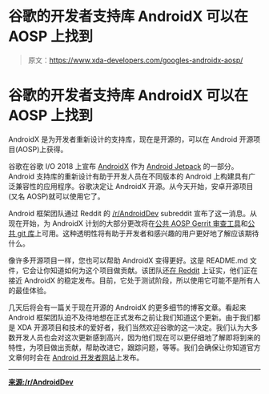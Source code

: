 # 谷歌的开发者支持库 AndroidX 可以在 AOSP 上找到

> 原文：<https://www.xda-developers.com/googles-androidx-aosp/>

# 谷歌的开发者支持库 AndroidX 可以在 AOSP 上找到

AndroidX 是为开发者重新设计的支持库，现在是开源的，可以在 Android 开源项目(AOSP)上获得。

谷歌在谷歌 I/O 2018 上宣布 [AndroidX](https://developer.android.com/topic/libraries/support-library/androidx-overview) 作为 [Android Jetpack](https://www.xda-developers.com/android-jetpack-components-kotlin-android-studio-3-2/) 的一部分。Android 支持库的重新设计有助于开发人员在不同版本的 Android 上构建具有广泛兼容性的应用程序。谷歌决定让 AndroidX 开源。从今天开始，安卓开源项目(又名 AOSP)就可以使用它了。

Android 框架团队通过 Reddit 的 [/r/AndroidDev](https://www.reddit.com/r/androiddev/) subreddit 宣布了这一消息。从现在开始，为 AndroidX 计划的大部分更改将在[公共 AOSP Gerrit 审查工具](https://android-review.googlesource.com/q/project:platform/frameworks/support+status:open+branch:androidx-master-dev)和[公共 git 库](https://android.googlesource.com/platform/frameworks/support/+/androidx-master-dev)上可用。这种透明性将有助于开发者和感兴趣的用户更好地了解应该期待什么。

像许多开源项目一样，您也可以帮助 AndroidX 变得更好。这是 README.md 文件，它会让你知道如何为这个项目做贡献。该团队还[在 Reddit](https://www.reddit.com/r/androiddev/comments/91bqzq/androidx_development_moving_to_aosp/e2xfri8/) 上证实，他们正在接近 AndroidX 的稳定发布。目前，它处于测试阶段，所以使用它可能不是所有人的最佳体验。

几天后将会有一篇关于现在开源的 AndroidX 的更多细节的博客文章。看起来 Android 框架团队迫不及待地想在正式发布之前让我们知道这个更新。由于我们都是 XDA 开源项目和技术的爱好者，我们当然欢迎谷歌的这一决定。我们认为大多数开发人员也会对这次更新感到高兴，因为他们现在可以更仔细地了解即将到来的特性，为项目做出贡献，帮助改进它，跟踪问题，等等。我们会确保让你知道官方文章何时会在 [Android 开发者网站](https://developer.android.com/)上发布。

* * *

[**来源:/r/AndroidDev**](https://www.reddit.com/r/androiddev/comments/91bqzq/androidx_development_moving_to_aosp/)